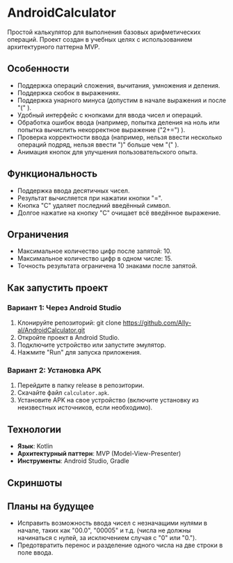# AndroidCalculator

Простой калькулятор для выполнения базовых арифметических операций. Проект создан в учебных целях с использованием архитектурного паттерна MVP.

## Особенности

- Поддержка операций сложения, вычитания, умножения и деления.
- Поддержка скобок в выражениях.
- Поддержка унарного минуса (допустим в начале выражения и после "(" ).
- Удобный интерфейс с кнопками для ввода чисел и операций.
- Обработка ошибок ввода (например, попытка деления на ноль или попытка вычислить некорректное выражение ("2+=") ).
- Проверка корректности ввода (например, нельзя ввести несколько операций подряд, нельзя ввести ")" больше чем "(" ).
- Анимация кнопок для улучшения пользовательского опыта.

## Функциональность

- Поддержка ввода десятичных чисел.
- Результат вычисляется при нажатии кнопки "=".
- Кнопка "C" удаляет последний введённый символ.
- Долгое нажатие на кнопку "C" очищает всё введённое выражение.

## Ограничения

- Максимальное количество цифр после запятой: 10.
- Максимальное количество цифр в одном числе: 15.
- Точность результата ограничена 10 знаками после запятой.

## Как запустить проект

### Вариант 1: Через Android Studio

1. Клонируйте репозиторий: git clone https://github.com/Ally-al/AndroidCalculator.git
2. Откройте проект в Android Studio.
3. Подключите устройство или запустите эмулятор.
4. Нажмите "Run" для запуска приложения.

### Вариант 2: Установка APK

1. Перейдите в папку release в репозитории.
2. Скачайте файл `calculator.apk`.
3. Установите APK на свое устройство (включите установку из неизвестных источников, если необходимо).

## Технологии

- **Язык**: Kotlin
- **Архитектурный паттерн**: MVP (Model-View-Presenter)
- **Инструменты**: Android Studio, Gradle

## Скриншоты

## Планы на будущее

- Исправить возможность ввода чисел с незначащими нулями в начале, таких как "00.0", "00005" и т.д. (числа не должны начинаться с нулей, за исключением случая с "0" или "0.").
- Предотвратить перенос и разделение одного числа на две строки в поле ввода.
